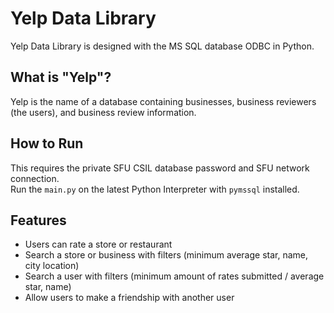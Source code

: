 # Yelp Data Library  
Yelp Data Library is designed with the MS SQL database ODBC in Python.  

## What is "Yelp"?  
Yelp is the name of a database containing businesses, business reviewers (the users), and business review information.  

## How to Run
This requires the private SFU CSIL database password and SFU network connection.  
Run the ```main.py``` on the latest Python Interpreter with ```pymssql``` installed.  

## Features  
- Users can rate a store or restaurant 
- Search a store or business with filters (minimum average star, name, city location)
- Search a user with filters (minimum amount of rates submitted / average star, name) 
- Allow users to make a friendship with another user
